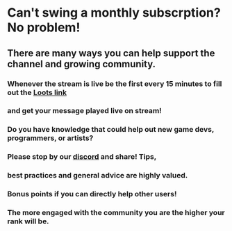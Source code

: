 
# Can't swing a monthly subscrption? No problem! 
## There are many ways you can help support the channel and growing community. 







### Whenever the stream is live be the first every 15 minutes to fill out the [Loots link](https://loots.com/badgerdox)
### and get your message played live on stream!







### Do you have knowledge that could help out new game devs, programmers, or artists? 
### Please stop by our [discord](https://discord.gg/hDXemwA) and share! Tips, 
### best practices and general advice are highly valued. 
### Bonus points if you can directly help other users!

### The more engaged with the community you are the higher your rank will be.
